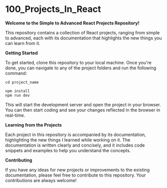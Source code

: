 # 100_Projects_In_React

**Welcome to the Simple to Advanced React Projects Repository!**

This repository contains a collection of React projects, ranging from simple to advanced, each with its documentation that highlights the new things you can learn from it.

**Getting Started**

To get started, clone this repository to your local machine. Once you're done, you can navigate to any of the project folders and run the following command:

```
cd project_name

npm install
npm run dev

```

This will start the development server and open the project in your browser. You can then start coding and see your changes reflected in the browser in real-time.

**Learning from the Projects**

Each project in this repository is accompanied by its documentation, highlighting the new things I learned while working on it. The documentation is written clearly and concisely, and it includes code snippets and examples to help you understand the concepts.


**Contributing**

If you have any ideas for new projects or improvements to the existing documentation, please feel free to contribute to this repository. Your contributions are always welcome!

